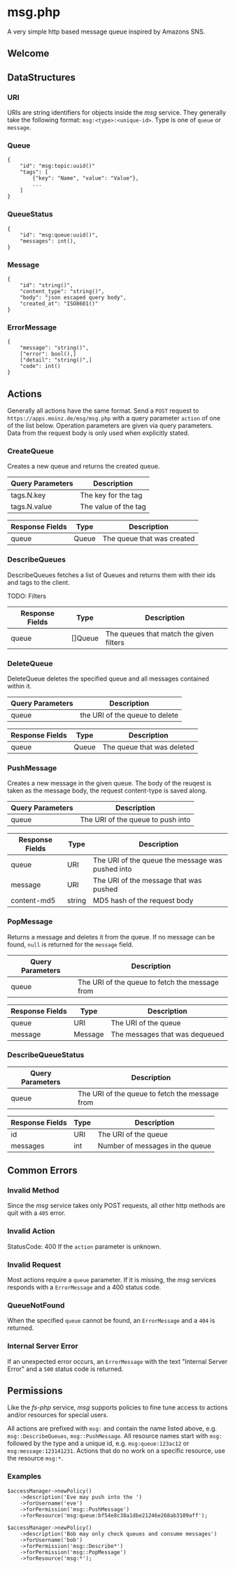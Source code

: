 # msg.php

A very simple http based message queue inspired by Amazons SNS.

## Welcome



## DataStructures

### URI

URIs are string identifiers for objects inside the _msg_ service. They generally take the following format: `msg:<type>:<unique-id>`. Type is one of `queue` or `message`.

### Queue 

```
{
	"id": "msg:topic:uuid()"
	"tags": [
		{"key": "Name", "value": "Value"},
		...
	]
}
```

### QueueStatus

```
{
	"id": "msg:queue:uuid()",
	"messages": int(),
}
```

### Message

```
{
	"id": "string()",
	"content_type": "string()",
	"body": "json escaped query body",
	"created_at": "ISO8601()"
}
```

### ErrorMessage

```
{
	"message": "string()",
	["error": bool(),]
	["detail": "string()",]
	"code": int()
}
```

## Actions

Generally all actions have the same format. Send a `POST` request to `https://apps.moinz.de/msg/msg.php` with a query parameter `action` of one of the list below. Operation parameters are given via query parameters. Data from the request body is only used when explicitly stated.

### CreateQueue

Creates a new queue and returns the created queue.

Query Parameters | Description
---------------- | ----------------------
tags.N.key       | The key for the tag
tags.N.value     | The value of the tag

Response Fields  | Type  | Description
---------------- | ----- | ---------------
queue            | Queue | The queue that was created

### DescribeQueues

DescribeQueues fetches a list of Queues and returns them with their ids and tags to the client.

TODO: Filters

Response Fields  | Type    | Description
---------------- | ------- | ---------------
queue            | []Queue | The queues that match the given filters


### DeleteQueue

DeleteQueue deletes the specified queue and all messages contained within it.

Query Parameters | Description
---------------- | ----------------------
queue            | the URI of the queue to delete

Response Fields  | Type  | Description
---------------- | ----- | ---------------
queue            | Queue | The queue that was deleted


### PushMessage

Creates a new message in the given queue. The body of the reuqest is taken as the message body, the request
content-type is saved along.

Query Parameters | Description
---------------- | ----------------------
queue            | The URI of the queue to push into

Response Fields  | Type  | Description
---------------- | ----- | ---------------
queue            | URI   | The URI of the queue the message was pushed into
message          | URI   | The URI of the message that was pushed
content-md5      | string | MD5 hash of the request body

### PopMessage

Returns a message and deletes it from the queue. If no message can be found, `null` is returned for the `message` field.

Query Parameters | Description
---------------- | ----------------------
queue            | The URI of the queue to fetch the message from

Response Fields  | Type    | Description
---------------- | ------- | ---------------
queue            | URI     | The URI of the queue
message          | Message | The messages that was dequeued

### DescribeQueueStatus

Query Parameters | Description
---------------- | ----------------------
queue            | The URI of the queue to fetch the message from

Response Fields  | Type    | Description
---------------- | ------- | ---------------
id               | URI     | The URI of the queue
messages         | int     | Number of messages in the queue

## Common Errors

### Invalid Method

Since the _msg_ service takes only POST requests, all other http methods are quit with a `405` error.

### Invalid Action

StatusCode: 400
If the `action` parameter is unknown.

### Invalid Request

Most actions require a `queue` parameter. If it is missing, the _msg_ services responds with a `ErrorMessage` and a 400 status code.

### QueueNotFound

When the specified `queue` cannot be found, an `ErrorMessage` and a `404` is returned.

### Internal Server Error

If an unexpected error occurs, an `ErrorMessage` with the text "Internal Server Error" and a `500` status code is returned.

## Permissions

Like the _fs-php_ service, _msg_ supports policies to fine tune access to actions and/or resources for special users.

All actions are prefixed with `msg:` and contain the name listed above, e.g. `msg::DescribeQueues`, `msg::PushMessage`.
All resource names start with `msg:` followed by the type and a unique id, e.g. `msg:queue:123ac12` or `msg:message:123141231`. Actions that do no work on a specific resource, use the resource `msg:*`. 

### Examples

```
$accessManager->newPolicy()
	->description('Eve may push into the ')
	->forUsername('eve')
	->forPermission('msg::PushMessage')
	->forResource('msg:queue:bf54e8c38a1dbe21246e268ab3109aff');

$accessManager->newPolicy()
	->description('Bob may only check queues and consume messages')
	->forUsername('bob')
	->forPermission('msg::Describe*')
	->forPermission('msg::PopMessage')
	->forResource('msg:*');
```
